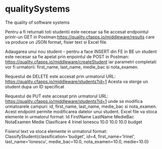 # qualitySystems
The quality of software systems

Pentru a fi returnati toti studentii este necesar sa fie accesat endpointul printr-un GET in Postman:https://quality.cfapps.io/middleware/results care va produce un JSON format, fisier text si Excel file.

Adaugarea unui nou student - pentru a face INSERT din FE in BE un student este necesar sa fie apelat prin enpointul de POST in Postman: https://quality.cfapps.io/middleware/createStudent iar parametri completati vor fi urmatorii: first_name, last_name, medie_bac si nota_examen. 

Requestul de DELETE este accesat prin urmatorul URL: https://quality.cfapps.io/middleware/students?id=1 Acesta va sterge un student dupa un ID specificat

Requestul de PUT este accesat prin urmatorul URL:  https://quality.cfapps.io/middleware/students?id=1 unde se modifica urmatoarele campuri: id, first_name, last_name, medie_bac si nota_examen. Acest endpoint permite modificarea datelor unui student. 
Excel file va stoca elemente in urmatorul format:
Id	FirstName	LastName	MedieBac	NotaExamen	Medie	Clasificare
4	  Irinel	  Ionescu	  10.0	    10.0	      10.0	  budget
 
Fisierul text va stoca elemente in urmatorul format:
ClassifyStudent{classification='budget', id=4, first_name='Irinel', last_name='Ionescu', medie_bac=10.0, nota_examen=10.0, medie=10.0} 
